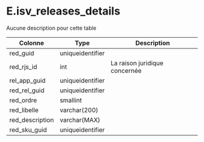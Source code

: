 # E.isv_releases_details

Aucune description pour cette table

Colonne|Type|Description
---|---|---
red_guid|uniqueidentifier|
red_rjs_id|int|La raison juridique concernée 
rel_app_guid|uniqueidentifier|
red_rel_guid|uniqueidentifier|
red_ordre|smallint|
red_libelle|varchar(200)|
red_description|varchar(MAX)|
red_sku_guid|uniqueidentifier|
